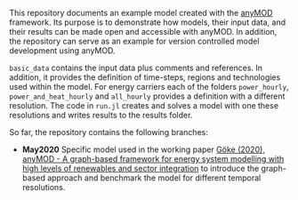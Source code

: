 This repository documents an example model created with the [anyMOD](https://github.com/leonardgoeke/anyMOD.jl) framework. Its purpose is to demonstrate how models, their input data, and their results can be made open and accessible with anyMOD. In addition, the repository can serve as an example for version controlled model development using anyMOD.

`basic_data` contains the input data plus comments and references. In addition, it provides the definition of time-steps, regions and technologies used within the model. For energy carriers each of the folders `power_hourly`, `power_and_heat_hourly` and `all_hourly` provides a definition with a different resolution. The code in `run.jl` creates and solves a model with one these resolutions and writes results to the results folder.

So far, the repository contains the following branches:
* **May2020** Specific model used in the working paper [Göke (2020), anyMOD - A graph-based framework for energy system modelling with high levels of renewables and sector integration](https://arxiv.org/abs/2004.10184) to introduce the graph-based approach and benchmark the model for different temporal resolutions.
